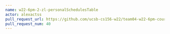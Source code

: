```yaml
---
name: w22-6pm-2-zl-personalSchedulesTable
actor: alexactss
pull_request_url: https://github.com/ucsb-cs156-w22/team04-w22-6pm-courses/pull/40
pull_request_num: 40
---
```

